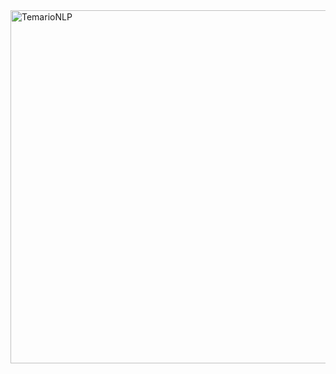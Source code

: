 <img width="565" alt="TemarioNLP" src="https://github.com/contepablod/NLP_Bourbaki/assets/80008587/61eed5f3-383a-4e1d-934f-68a871688a43">
